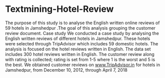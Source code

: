 # Textmining-Hotel-Review
The purpose of this study  is to analyse the English written online reviews of 59 hotels in Jamshedpur .The goal of this analysis grouping  the  customer review document.
Case study
We conducted a case study by analysing the English written reviews of different hotels in Jamshedpur. These hotels were selected through TripAdvisor which includes 59 domestic hotels. The analysis is focused on the hotel reviews written in English. The data set includes 300 hotel reviews written in English. The customer review along with rating is collected; rating is set from 1-5 where 1 is the worst and 5 is the best.
We obtained customer reviews on www.TripAdvisor.in for hotels in Jamshedpur, from December 10, 2012, through April 7, 2018
